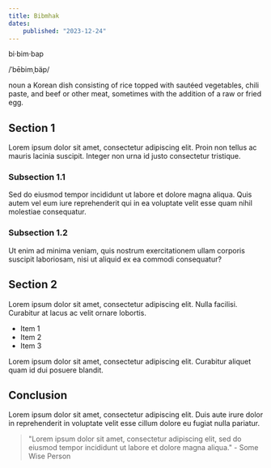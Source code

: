 ```yaml
---
title: Bibmhak
dates:
    published: "2023-12-24"
---
```


bi·bim·bap

/ˈbēbimˌbäp/

noun
a Korean dish consisting of rice topped with sautéed vegetables, chili paste, and beef or other meat, sometimes with the addition of a raw or fried egg.

## Section 1

Lorem ipsum dolor sit amet, consectetur adipiscing elit. Proin non tellus ac mauris lacinia suscipit. Integer non urna id justo consectetur tristique.

### Subsection 1.1

Sed do eiusmod tempor incididunt ut labore et dolore magna aliqua. Quis autem vel eum iure reprehenderit qui in ea voluptate velit esse quam nihil molestiae consequatur.

### Subsection 1.2

Ut enim ad minima veniam, quis nostrum exercitationem ullam corporis suscipit laboriosam, nisi ut aliquid ex ea commodi consequatur?

## Section 2

Lorem ipsum dolor sit amet, consectetur adipiscing elit. Nulla facilisi. Curabitur at lacus ac velit ornare lobortis.

- Item 1
- Item 2
- Item 3

Lorem ipsum dolor sit amet, consectetur adipiscing elit. Curabitur aliquet quam id dui posuere blandit.

## Conclusion

Lorem ipsum dolor sit amet, consectetur adipiscing elit. Duis aute irure dolor in reprehenderit in voluptate velit esse cillum dolore eu fugiat nulla pariatur.

> "Lorem ipsum dolor sit amet, consectetur adipiscing elit, sed do eiusmod tempor incididunt ut labore et dolore magna aliqua." - Some Wise Person

